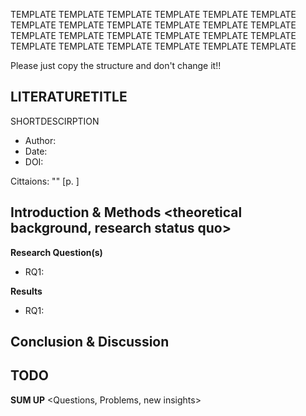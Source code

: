 


TEMPLATE TEMPLATE TEMPLATE TEMPLATE TEMPLATE TEMPLATE TEMPLATE TEMPLATE 
TEMPLATE TEMPLATE TEMPLATE TEMPLATE TEMPLATE TEMPLATE TEMPLATE TEMPLATE 
TEMPLATE TEMPLATE TEMPLATE TEMPLATE TEMPLATE TEMPLATE TEMPLATE TEMPLATE 

Please just copy the structure and don't change it!!

## LITERATURETITLE

SHORTDESCIRPTION

- Author: 
- Date:
- DOI:

Cittaions: "" [p. ]

**Introduction & Methods**
<theoretical background, research status quo>
- 

**Research Question(s)**
- RQ1: 

**Results**
- RQ1:

**Conclusion & Discussion**
- 

**TODO**
- 

**SUM UP**
<Questions, Problems, new insights>



